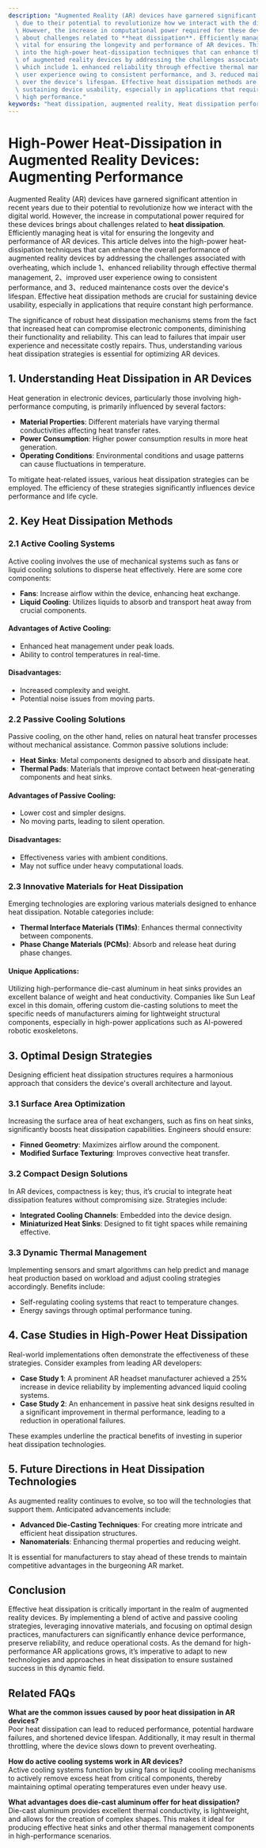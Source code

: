 ```yaml
---
description: "Augmented Reality (AR) devices have garnered significant attention in recent years\
  \ due to their potential to revolutionize how we interact with the digital world.\
  \ However, the increase in computational power required for these devices brings\
  \ about challenges related to **heat dissipation**. Efficiently managing heat is\
  \ vital for ensuring the longevity and performance of AR devices. This article delves\
  \ into the high-power heat-dissipation techniques that can enhance the overall performance\
  \ of augmented reality devices by addressing the challenges associated with overheating,\
  \ which include 1、enhanced reliability through effective thermal management, 2、improved\
  \ user experience owing to consistent performance, and 3、reduced maintenance costs\
  \ over the device's lifespan. Effective heat dissipation methods are crucial for\
  \ sustaining device usability, especially in applications that require constant\
  \ high performance."
keywords: "heat dissipation, augmented reality, Heat dissipation performance, Die-cast aluminum"
---
```

# High-Power Heat-Dissipation in Augmented Reality Devices: Augmenting Performance

Augmented Reality (AR) devices have garnered significant attention in recent years due to their potential to revolutionize how we interact with the digital world. However, the increase in computational power required for these devices brings about challenges related to **heat dissipation**. Efficiently managing heat is vital for ensuring the longevity and performance of AR devices. This article delves into the high-power heat-dissipation techniques that can enhance the overall performance of augmented reality devices by addressing the challenges associated with overheating, which include 1、enhanced reliability through effective thermal management, 2、improved user experience owing to consistent performance, and 3、reduced maintenance costs over the device's lifespan. Effective heat dissipation methods are crucial for sustaining device usability, especially in applications that require constant high performance.

The significance of robust heat dissipation mechanisms stems from the fact that increased heat can compromise electronic components, diminishing their functionality and reliability. This can lead to failures that impair user experience and necessitate costly repairs. Thus, understanding various heat dissipation strategies is essential for optimizing AR devices.

## **1. Understanding Heat Dissipation in AR Devices**

Heat generation in electronic devices, particularly those involving high-performance computing, is primarily influenced by several factors:

- **Material Properties**: Different materials have varying thermal conductivities affecting heat transfer rates.
- **Power Consumption**: Higher power consumption results in more heat generation.
- **Operating Conditions**: Environmental conditions and usage patterns can cause fluctuations in temperature.

To mitigate heat-related issues, various heat dissipation strategies can be employed. The efficiency of these strategies significantly influences device performance and life cycle.

## **2. Key Heat Dissipation Methods**

### **2.1 Active Cooling Systems**

Active cooling involves the use of mechanical systems such as fans or liquid cooling solutions to disperse heat effectively. Here are some core components:

- **Fans**: Increase airflow within the device, enhancing heat exchange.
- **Liquid Cooling**: Utilizes liquids to absorb and transport heat away from crucial components.

#### **Advantages of Active Cooling**:
- Enhanced heat management under peak loads.
- Ability to control temperatures in real-time.

#### **Disadvantages**:
- Increased complexity and weight.
- Potential noise issues from moving parts.

### **2.2 Passive Cooling Solutions**

Passive cooling, on the other hand, relies on natural heat transfer processes without mechanical assistance. Common passive solutions include:

- **Heat Sinks**: Metal components designed to absorb and dissipate heat.
- **Thermal Pads**: Materials that improve contact between heat-generating components and heat sinks.

#### **Advantages of Passive Cooling**:
- Lower cost and simpler designs.
- No moving parts, leading to silent operation.

#### **Disadvantages**:
- Effectiveness varies with ambient conditions.
- May not suffice under heavy computational loads.

### **2.3 Innovative Materials for Heat Dissipation**

Emerging technologies are exploring various materials designed to enhance heat dissipation. Notable categories include:

- **Thermal Interface Materials (TIMs)**: Enhances thermal connectivity between components.
- **Phase Change Materials (PCMs)**: Absorb and release heat during phase changes.

#### **Unique Applications**:
Utilizing high-performance die-cast aluminum in heat sinks provides an excellent balance of weight and heat conductivity. Companies like Sun Leaf excel in this domain, offering custom die-casting solutions to meet the specific needs of manufacturers aiming for lightweight structural components, especially in high-power applications such as AI-powered robotic exoskeletons.

## **3. Optimal Design Strategies**

Designing efficient heat dissipation structures requires a harmonious approach that considers the device's overall architecture and layout. 

### **3.1 Surface Area Optimization**

Increasing the surface area of heat exchangers, such as fins on heat sinks, significantly boosts heat dissipation capabilities. Engineers should ensure:

- **Finned Geometry**: Maximizes airflow around the component.
- **Modified Surface Texturing**: Improves convective heat transfer.

### **3.2 Compact Design Solutions**

In AR devices, compactness is key; thus, it’s crucial to integrate heat dissipation features without compromising size. Strategies include:

- **Integrated Cooling Channels**: Embedded into the device design.
- **Miniaturized Heat Sinks**: Designed to fit tight spaces while remaining effective.

### **3.3 Dynamic Thermal Management**

Implementing sensors and smart algorithms can help predict and manage heat production based on workload and adjust cooling strategies accordingly. Benefits include:

- Self-regulating cooling systems that react to temperature changes.
- Energy savings through optimal performance tuning.

## **4. Case Studies in High-Power Heat Dissipation**

Real-world implementations often demonstrate the effectiveness of these strategies. Consider examples from leading AR developers:

- **Case Study 1**: A prominent AR headset manufacturer achieved a 25% increase in device reliability by implementing advanced liquid cooling systems.
- **Case Study 2**: An enhancement in passive heat sink designs resulted in a significant improvement in thermal performance, leading to a reduction in operational failures.

These examples underline the practical benefits of investing in superior heat dissipation technologies.

## **5. Future Directions in Heat Dissipation Technologies**

As augmented reality continues to evolve, so too will the technologies that support them. Anticipated advancements include:

- **Advanced Die-Casting Techniques**: For creating more intricate and efficient heat dissipation structures.
- **Nanomaterials**: Enhancing thermal properties and reducing weight.

It is essential for manufacturers to stay ahead of these trends to maintain competitive advantages in the burgeoning AR market.

## **Conclusion**

Effective heat dissipation is critically important in the realm of augmented reality devices. By implementing a blend of active and passive cooling strategies, leveraging innovative materials, and focusing on optimal design practices, manufacturers can significantly enhance device performance, preserve reliability, and reduce operational costs. As the demand for high-performance AR applications grows, it’s imperative to adapt to new technologies and approaches in heat dissipation to ensure sustained success in this dynamic field.

## Related FAQs

**What are the common issues caused by poor heat dissipation in AR devices?**  
Poor heat dissipation can lead to reduced performance, potential hardware failures, and shortened device lifespan. Additionally, it may result in thermal throttling, where the device slows down to prevent overheating.

**How do active cooling systems work in AR devices?**  
Active cooling systems function by using fans or liquid cooling mechanisms to actively remove excess heat from critical components, thereby maintaining optimal operating temperatures even under heavy use.

**What advantages does die-cast aluminum offer for heat dissipation?**  
Die-cast aluminum provides excellent thermal conductivity, is lightweight, and allows for the creation of complex shapes. This makes it ideal for producing effective heat sinks and other thermal management components in high-performance scenarios.
